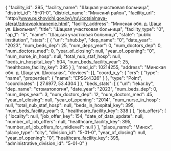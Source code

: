 {
    "facility_id": 395,
    "facility_name": "Шацкая участковая больница",
    "district_id": "5-01-0",
    "district_name": "Минский район",
    "facility_url": "http:\/\/www.pukhovichi.gov.by\/ru\/cotsialnaya-sfera\/zdravookhranenie.html",
    "facility_address": "Минская обл. д. Шацк ул. Школьная",
    "title": "Шацкая участковая больница",
    "facility_type": "0",
    "ap_1": "5",
    "name": "Шацкая участковая больница",
    "state": "public institution",
    "stats": [
        {
            "url": "shub.by",
            "dep_name": "0",
            "date_year": "2023",
            "num_beds_dep": 25,
            "num_deps_year": 0,
            "num_doctors_dep": 0,
            "num_doctors_med": 0,
            "year_of_closing": null,
            "year_of_opening": "0",
            "num_nurse_in_hosp": null,
            "total_nub_staf_hosp": null,
            "beds_in_hospital_key": 504,
            "num_beds_facility_year": 25,
            "healthcare_facility_key": 395
        }
    ],
    "med_id": 10214255,
    "address": "Минская обл. д. Шацк ул. Школьная",
    "devices": [],
    "coord_x_y": {
        "crs": {
            "type": "name",
            "properties": {
                "name": "EPSG:4326"
            }
        },
        "type": "Point",
        "coordinates": [
            27.6977,
            53.4304
        ]
    },
    "beds_stats": [
        {
            "url": "lekar.by",
            "dep_name": "стоматология",
            "date_year": "2023",
            "num_beds_dep": 0,
            "num_deps_year": 3,
            "num_doctors_dep": 12,
            "num_doctors_med": 45,
            "year_of_closing": null,
            "year_of_opening": "2014",
            "num_nurse_in_hosp": null,
            "total_nub_staf_hosp": null,
            "beds_in_hospital_key": 395,
            "num_beds_facility_year": 0,
            "healthcare_facility_key": 338
        }
    ],
    "job_offers": [
        {
            "locality": null,
            "job_offer_key": 154,
            "date_of_data_update": null,
            "number_of_job_offers": null,
            "healthcare_facility_key": 395,
            "number_of_job_offers_for_midlevel": null
        }
    ],
    "place_name": "Минск",
    "place_type": "city",
    "division_id": "5-01-0",
    "year_of_closing": null,
    "year_of_opening": "0",
    "healthcare_facility_key": 395,
    "administrative_division_id": "5-01-0"
}